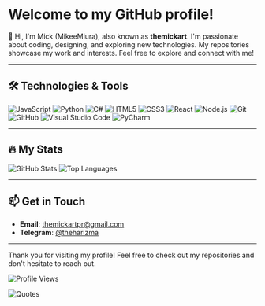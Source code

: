 # Welcome to my GitHub profile!

👋 Hi, I'm Mick (MikeeMiura), also known as **themickart**. I'm passionate about coding, designing, and exploring new technologies. My repositories showcase my work and interests. Feel free to explore and connect with me!

---

## 🛠️ Technologies & Tools

![JavaScript](https://img.shields.io/badge/-JavaScript-282C34?style=flat-square&logo=javascript)
![Python](https://img.shields.io/badge/-Python-282C34?style=flat-square&logo=python)
![C#](https://img.shields.io/badge/-CSharp-282C34?style=flat-square&logo=csharp)
![HTML5](https://img.shields.io/badge/-HTML5-282C34?style=flat-square&logo=html5)
![CSS3](https://img.shields.io/badge/-CSS3-282C34?style=flat-square&logo=css3)
![React](https://img.shields.io/badge/-React-282C34?style=flat-square&logo=react)
![Node.js](https://img.shields.io/badge/-Node.js-282C34?style=flat-square&logo=node.js)
![Git](https://img.shields.io/badge/-Git-282C34?style=flat-square&logo=git)
![GitHub](https://img.shields.io/badge/-GitHub-282C34?style=flat-square&logo=github)
![Visual Studio Code](https://img.shields.io/badge/-VS%20Code-282C34?style=flat-square&logo=visual-studio-code)
![PyCharm](https://img.shields.io/badge/-PyCharm-282C34?style=flat-square&logo=pycharm)

---

## 🔥 My Stats

![GitHub Stats](https://github-readme-stats.vercel.app/api?username=themickart&show_icons=true&theme=graywhite)
![Top Languages](https://github-readme-stats.vercel.app/api/top-langs/?username=themickart&layout=compact&theme=graywhite)

---

## 📫 Get in Touch

- **Email**: [themickartpr@gmail.com](mailto:themickartpr@gmail.com)
- **Telegram**: [@theharizma](https://t.me/theharizma)

---

Thank you for visiting my profile! Feel free to check out my repositories and don't hesitate to reach out.

![Profile Views](https://komarev.com/ghpvc/?username=themickart&color=333333)

<!--- Цитата --->
![Quotes](https://quotes-github-readme.vercel.app/api?type=horizontal&theme=light)

